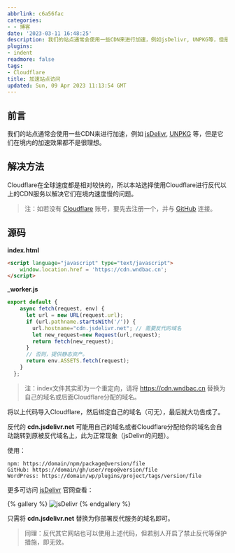 ```yaml
---
abbrlink: c6a56fac
categories:
- - 博客
date: '2023-03-11 16:48:25'
description: 我们的站点通常会使用一些CDN来进行加速，例如jsDelivr, UNPKG等，但是它们在境内的加速效果都不是很理想，本篇阐述如何用Cloudflare反代它们以达到提速效果。
plugins:
- indent
readmore: false
tags:
- Cloudflare
title: 加速站点访问
updated: Sun, 09 Apr 2023 11:13:54 GMT
---
```

## 前言

我们的站点通常会使用一些CDN来进行加速，例如 [jsDelivr](https://www.jsdelivr.com), [UNPKG](https://unpkg.com) 等，但是它们在境内的加速效果都不是很理想。

## 解决方法

Cloudflare在全球速度都是相对较快的，所以本站选择使用Cloudflare进行反代以上的CDN服务以解决它们在境内速度慢的问题。

> 注：如若没有 [Cloudflare](https://www.cloudflare.com) 账号，要先去注册一个，并与 [GitHub](https://github.com) 连接。

## 源码

**index.html**

```html
<script language="javascript" type="text/javascript">
	window.location.href = 'https://cdn.wndbac.cn';
</script>
```

**_worker.js**

```js
export default {
    async fetch(request, env) {
      let url = new URL(request.url);
      if (url.pathname.startsWith('/')) {
        url.hostname="cdn.jsdelivr.net"; // 需要反代的域名
        let new_request=new Request(url,request);
        return fetch(new_request);
      }
      // 否则，提供静态资产。
      return env.ASSETS.fetch(request);
    }
  };
```

> 注：index文件其实即为一个重定向，请将 https://cdn.wndbac.cn 替换为自己的域名或后面Cloudflare分配的域名。

将以上代码导入Cloudflare，然后绑定自己的域名（可无），最后就大功告成了。

反代的 **cdn.jsdelivr.net** 可能用自己的域名或者Cloudflare分配给你的域名会自动跳转到原被反代域名上，此为正常现象（jsDelivr的问题）。

使用：

```
npm: https://domain/npm/package@version/file
GitHub: https://domain/gh/user/repo@version/file
WordPress: https://domain/wp/plugins/project/tags/version/file
```

更多可访问 [jsDelivr](https://www.jsdelivr.com) 官网查看：

{% gallery %}
![jsDelivr](https://cdn.wndbac.cn/gh/wndbac/Static/blog_img/2023/3/image_f05b6c26e4dd9599882c8c06ccb2d0bb.png)
{% endgallery %}

只需将 **cdn.jsdelivr.net** 替换为你部署反代服务的域名即可。

> 同理：反代其它网站也可以使用上述代码，但若别人开启了禁止反代等保护措施，即无效。
